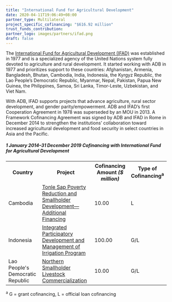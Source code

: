 ```yaml
---
title: "International Fund for Agricultural Development"
date: 2020-04-11T19:06:49+08:00
partner_type: Multilateral
project_specific_cofinancing: "$616.92 million"
trust_funds_contribution: 
partner_logo: images/partners/ifad.png
draft: false
---
```

The <a href="https://www.ifad.org/">International Fund for Agricultural Development (IFAD)</a> was established in 1977 and is a specialized agency of the United Nations system fully devoted to agriculture and rural development. It started working with ADB in 1977 and prioritizes support to these countries: Afghanistan, Armenia, Bangladesh, Bhutan, Cambodia, India, Indonesia, the Kyrgyz Republic, the Lao People’s Democratic Republic, Myanmar, Nepal, Pakistan, Papua New Guinea, the Philippines, Samoa, Sri Lanka, Timor-Leste, Uzbekistan, and Viet Nam.  

With ADB, IFAD supports projects that advance agriculture, rural sector development, and gender parity/empowerment. ADB and IFAD’s first Cooperation Agreement in 1978 was superseded by an MOU in 2013. A Framework Cofinancing Agreement was signed by ADB and IFAD in Rome in December 2014 to strengthen the institutions’ collaboration toward increased agricultural development and food security in select countries in Asia and the Pacific.  



##### _1 January 2014–31 December 2019_ Cofinancing with International Fund for Agricultural Development

<table class="table dr-partner-table">

<tr>
<th>Country</th>
<th>Project</th>
<th>Cofinancing Amount <em>($ million)</em></th>
<th>Type of Cofinancing<sup>a</sup></th>
</tr>
<tr>
<td>Cambodia</td>
<td><a href="https://www.adb.org/projects/41435-054/main" target="_blank">Tonle Sap Poverty Reduction and Smallholder Development—Additional Financing</a></td>
<td>10.00 </td>
<td>L</td>
</tr>
<tr>
<td>Indonesia</td>
<td><a href="https://www.adb.org/projects/43220-014/main" target="_blank">Integrated Participatory Development and Management of Irrigation Program</a></td>
<td>100.00 </td>
<td>G/L</td>
</tr>
<tr>
<td>Lao People's Democratic Republic</td>
<td><a href="https://www.adb.org/projects/47300-002/main" target="_blank">Northern Smallholder Livestock Commercialization</a></td>
<td>10.00 </td>
<td>G/L</td>
</tr>

</table>

<p class="dr-footnote"><sup>a</sup> G = grant cofinancing, L = official loan cofinancing</p>